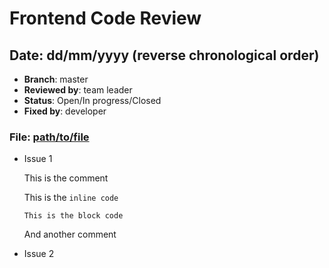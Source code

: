 Frontend Code Review
====================

## Date: dd/mm/yyyy (reverse chronological order)
  - **Branch**: master
  - **Reviewed by**: team leader
  - **Status**: Open/In progress/Closed
  - **Fixed by**: developer

### File: [path/to/file](path/to/file)
  - Issue 1

    This is the comment

    This is the `inline code`

    ```
    This is the block code
    ```

    And another comment

  - Issue 2

